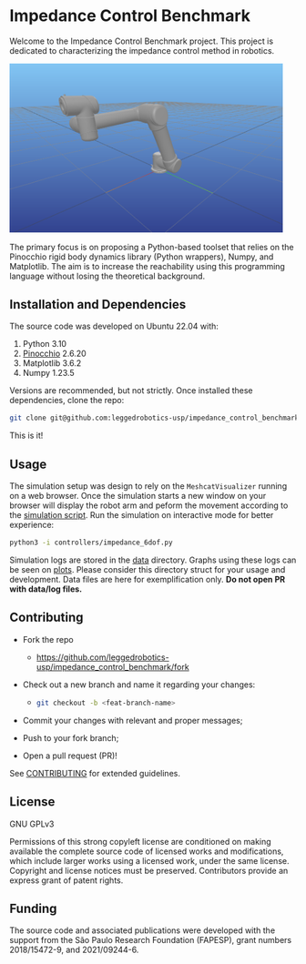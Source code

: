 # Impedance Control Benchmark
Welcome to the Impedance Control Benchmark project. This project is dedicated to characterizing the impedance control method in robotics.

<img src="docs/view.png" width="480">

The primary focus is on proposing a Python-based toolset that relies on the Pinocchio rigid body dynamics library (Python wrappers), Numpy, and Matplotlib. 
The aim is to increase the reachability using this programming language without losing the theoretical background.

## Installation and Dependencies

The source code was developed on Ubuntu 22.04 with:

1. Python 3.10
2. [Pinocchio](https://stack-of-tasks.github.io/pinocchio/download.html#Install_1) 2.6.20
3. Matplotlib 3.6.2
4. Numpy 1.23.5

Versions are recommended, but not strictly.
Once installed these dependencies, clone the repo:
```sh
git clone git@github.com:leggedrobotics-usp/impedance_control_benchmark.git
```
This is it!

## Usage

The simulation setup was design to rely on the `MeshcatVisualizer` running
on a web browser. Once the simulation starts a new window on your browser will
display the robot arm and peform the movement according to the [simulation script](./controllers/impedance_6dof.py).
Run the simulation on interactive mode for better experience:

```sh
python3 -i controllers/impedance_6dof.py
```

Simulation logs are stored in the [data](./data/) directory. Graphs using these logs can be seen on [plots](./plots/).
Please consider this directory struct for your usage and development. Data files are here for exemplification only. 
**Do not open PR with data/log files.**

## Contributing

- Fork the repo
  - <https://github.com/leggedrobotics-usp/impedance_control_benchmark/fork>
- Check out a new branch and name it regarding your changes:
  - ````bash
    git checkout -b <feat-branch-name>
    ````
- Commit your changes with relevant and proper messages;

- Push to your fork branch;

- Open a pull request (PR)!

See [CONTRIBUTING](./CONTRIBUTING.md) for extended guidelines.

## License

GNU GPLv3

Permissions of this strong copyleft license are conditioned on making available the complete source code of licensed works and modifications, which include larger works using a licensed work, under the same license. 
Copyright and license notices must be preserved. Contributors provide an express grant of patent rights.

## Funding

The source code and associated publications were developed with the support from the São Paulo Research Foundation (FAPESP), grant numbers 2018/15472-9, and 2021/09244-6.
